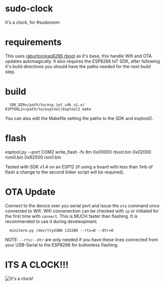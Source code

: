 # sudo-clock
It's a clock, for #sudoroom

# requirements
This uses [raburton/esp8266 rboot](https://github.com/raburton/esp8266/tree/master/rboot) as it's base,
this handle Wifi and OTA updates automagically. It also requires the ESP8266 IoT SDK, after following
it's build directions you should have the paths needed for the next build step.


# build
```
  SDK_DIR=/path/to/esp_iot_sdk_v1.x/ ESPTOOL2=/path/to/esptool/esptool2 make
```

You can also edit the Makefile setting the paths to the SDK and esptool2.

# flash
  esptool.py --port COM2 write_flash -fs 8m 0x00000 rboot.bin 0x02000 rom0.bin 0x82000 rom1.bin

Tested with SDK v1.4 on an ESP12 (if using a board with less than 1mb of flash
a change to the second linker script will be required).

# OTA Update
Connect to the device over you serial port and issue the `ota` command once connected to Wifi.
Wifi connenection can be checked with `ip` or initialed for the first time with `connect`.
This is MUCH faster than flashing. It is recommended to use it during develeopment.

```
  miniterm.py /dev/ttyUSB0 115200 --rts=0 --dtr=0
```

NOTE: `--rts/--dtr` are only needed if you have these lines connected from your USB-Serial to
the ESP8266 for buttonless flashing.

# ITS A CLOCK!!!
![It's a clock!](https://github.com/morganrallen/sudo-clock/row/master/extra/clock.jpg)

